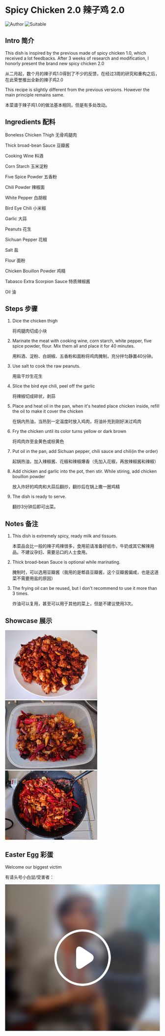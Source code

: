# Spicy Chicken 2.0 辣子鸡 2.0

![Author](https://img.shields.io/badge/Author-wwdpm__b1owcar-blueviolet)
![Suitable](https://img.shields.io/badge/Suitable%20For-4--6%20People-brightgreen)

## Intro 简介

This dish is inspired by the previous made of spicy chicken 1.0, which received a lot feedbacks. After 3 weeks of research and modification, I honorly present the brand new spicy chicken 2.0

从二月起，数个月的辣子鸡1.0得到了不少的反馈，在经过3周的研究和重构之后，在此荣誉推出全新的辣子鸡2.0

This recipe is slightly different from the previous versions. However the main principle remains same.

本菜谱于辣子鸡1.0的做法基本相同，但是有多处改动。

## Ingredients 配料

Boneless Chicken Thigh 无骨鸡腿肉

Thick broad-bean Sauce 豆瓣酱

Cooking Wine 料酒

Corn Starch 玉米淀粉

Five Spice Powder 五香粉

Chili Powder 辣椒面

White Pepper 白胡椒

Bird Eye Chili 小米椒

Garlic 大蒜

Peanuts 花生

Sichuan Pepper 花椒

Salt 盐

Flour 面粉

Chicken Bouillon Powder 鸡精

Tabasco Extra Scorpion Sauce 特质辣椒酱

Oil 油

## Steps 步骤

1. Dice the chicken thigh

    将鸡腿肉切成小块

2. Marinate the meat with cooking wine, corn starch, white pepper, five spice powder, flour. Mix them all and place it for 40 minutes.

    用料酒、淀粉、白胡椒、五香粉和面粉将鸡肉腌制，充分拌匀静置40分钟。

3. Use salt to cook the raw peanuts.

    用盐干炒生花生

4. Slice the bird eye chili, peel off the garlic

    将辣椒切成碎状，剥蒜

5. Place and heat oil in the pan, when it's heated place chicken inside, refill the oil to make it cover the chicken

    在锅内热油，当热到一定温度时放入鸡肉，将油补充到刚好沫过鸡肉

6. Fry the chicken until its color turns yellow or dark brown

    将鸡肉炸至金黄色或棕黄色

7. Put oil in the pan, add Sichuan pepper, chili sauce and chili(in the order)

    起锅热油，加入辣椒酱、花椒和辣椒爆香（先加入花椒，再放辣椒酱和辣椒）

8. Add chicken and garlic into the pot, then stir. While stiring, add chicken bouillon powder

    放入炸好的鸡肉和大蒜后翻炒，翻炒后在锅上撒一圈鸡精

9. The dish is ready to serve.

    翻炒3分钟后即可出菜。

## Notes 备注

1. This dish is extremely spicy, ready milk and tissues.

    本菜品会比一般的辣子鸡辣很多，食用前请准备好纸巾，牛奶或其它解辣用品。不建议孕妇、需要忌口的人士食用。

2. Thick broad-bean Sauce is optional while marinating.

    腌制时，可以选用豆瓣酱（我用的是郫县豆瓣酱，这个豆瓣酱偏咸，也是这道菜不需要用盐的原因）

3. The frying oil can be reused, but I don't recommend to use it more than 3 times.

    炸油可以复用，甚至可以用于其他的菜上，但是不建议使用3次。

## Showcase 展示

<div>
	<img src="../../imgs/dishes/20230512_180700.JPG" style="width:300px">
</div>

<div>
	<img src="../../imgs/dishes/20230606_185711.JPG" style="width:300px">
</div>

<div>
	<img src="../../imgs/dishes/20230716_183155.JPG" style="width:300px">
</div>

## Easter Egg 彩蛋

Welcome our biggest victim

有请头号小白鼠/受害者：

[![IMAGE ALT TEXT](../../imgs/dishes/lafanle.png)](https://badguys.xingzhouren.club/static/pic/09cf543baae7168f1b6e6497d2540b35.mp4)

